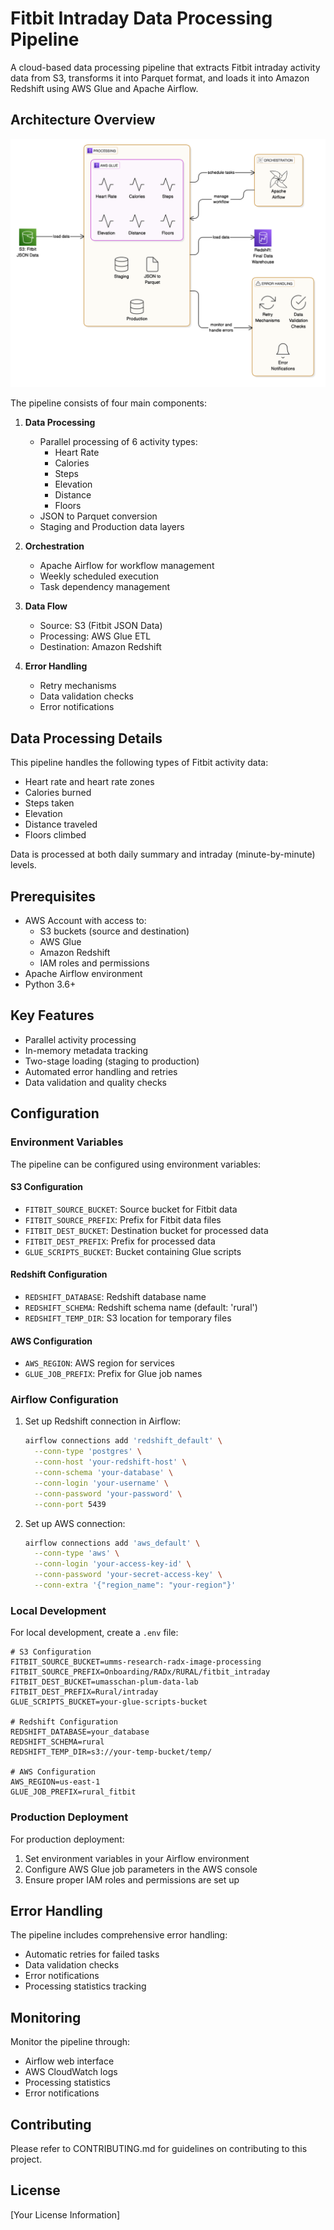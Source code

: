 # Fitbit Intraday Data Processing Pipeline

A cloud-based data processing pipeline that extracts Fitbit intraday activity data from S3, transforms it into Parquet format, and loads it into Amazon Redshift using AWS Glue and Apache Airflow.

## Architecture Overview

![Architecture Diagram](./docs/assets/architecture.png)

The pipeline consists of four main components:

1. **Data Processing**
   - Parallel processing of 6 activity types:
     - Heart Rate
     - Calories
     - Steps
     - Elevation
     - Distance
     - Floors
   - JSON to Parquet conversion
   - Staging and Production data layers

2. **Orchestration**
   - Apache Airflow for workflow management
   - Weekly scheduled execution
   - Task dependency management

3. **Data Flow**
   - Source: S3 (Fitbit JSON Data)
   - Processing: AWS Glue ETL
   - Destination: Amazon Redshift

4. **Error Handling**
   - Retry mechanisms
   - Data validation checks
   - Error notifications

## Data Processing Details

This pipeline handles the following types of Fitbit activity data:
- Heart rate and heart rate zones 
- Calories burned
- Steps taken
- Elevation
- Distance traveled
- Floors climbed

Data is processed at both daily summary and intraday (minute-by-minute) levels.

## Prerequisites

- AWS Account with access to:
  - S3 buckets (source and destination)
  - AWS Glue
  - Amazon Redshift
  - IAM roles and permissions
- Apache Airflow environment
- Python 3.6+

## Key Features

- Parallel activity processing
- In-memory metadata tracking
- Two-stage loading (staging to production)
- Automated error handling and retries
- Data validation and quality checks

## Configuration

### Environment Variables

The pipeline can be configured using environment variables:

#### S3 Configuration
- `FITBIT_SOURCE_BUCKET`: Source bucket for Fitbit data
- `FITBIT_SOURCE_PREFIX`: Prefix for Fitbit data files
- `FITBIT_DEST_BUCKET`: Destination bucket for processed data
- `FITBIT_DEST_PREFIX`: Prefix for processed data
- `GLUE_SCRIPTS_BUCKET`: Bucket containing Glue scripts

#### Redshift Configuration
- `REDSHIFT_DATABASE`: Redshift database name
- `REDSHIFT_SCHEMA`: Redshift schema name (default: 'rural')
- `REDSHIFT_TEMP_DIR`: S3 location for temporary files

#### AWS Configuration
- `AWS_REGION`: AWS region for services
- `GLUE_JOB_PREFIX`: Prefix for Glue job names

### Airflow Configuration

1. Set up Redshift connection in Airflow:
   ```bash
   airflow connections add 'redshift_default' \
     --conn-type 'postgres' \
     --conn-host 'your-redshift-host' \
     --conn-schema 'your-database' \
     --conn-login 'your-username' \
     --conn-password 'your-password' \
     --conn-port 5439
   ```

2. Set up AWS connection:
   ```bash
   airflow connections add 'aws_default' \
     --conn-type 'aws' \
     --conn-login 'your-access-key-id' \
     --conn-password 'your-secret-access-key' \
     --conn-extra '{"region_name": "your-region"}'
   ```

### Local Development

For local development, create a `.env` file:

```env
# S3 Configuration
FITBIT_SOURCE_BUCKET=umms-research-radx-image-processing
FITBIT_SOURCE_PREFIX=Onboarding/RADx/RURAL/fitbit_intraday
FITBIT_DEST_BUCKET=umasschan-plum-data-lab
FITBIT_DEST_PREFIX=Rural/intraday
GLUE_SCRIPTS_BUCKET=your-glue-scripts-bucket

# Redshift Configuration
REDSHIFT_DATABASE=your_database
REDSHIFT_SCHEMA=rural
REDSHIFT_TEMP_DIR=s3://your-temp-bucket/temp/

# AWS Configuration
AWS_REGION=us-east-1
GLUE_JOB_PREFIX=rural_fitbit
```

### Production Deployment

For production deployment:

1. Set environment variables in your Airflow environment
2. Configure AWS Glue job parameters in the AWS console
3. Ensure proper IAM roles and permissions are set up

## Error Handling

The pipeline includes comprehensive error handling:
- Automatic retries for failed tasks
- Data validation checks
- Error notifications
- Processing statistics tracking

## Monitoring

Monitor the pipeline through:
- Airflow web interface
- AWS CloudWatch logs
- Processing statistics
- Error notifications

## Contributing

Please refer to CONTRIBUTING.md for guidelines on contributing to this project.

## License

[Your License Information]


